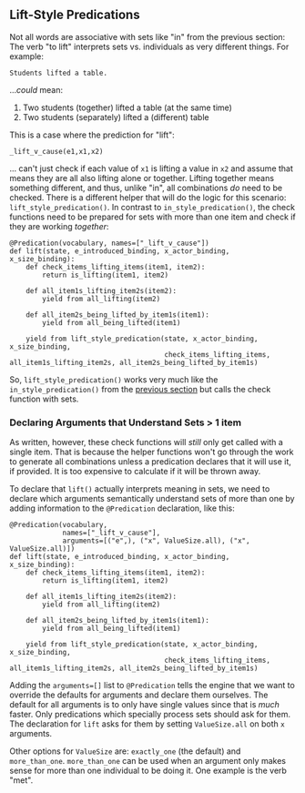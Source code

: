## Lift-Style Predications
Not all words are associative with sets like "in" from the previous section: The verb "to lift" interprets sets vs. individuals as very different things.  For example:

~~~
Students lifted a table.
~~~
...*could* mean: 
1. Two students (together) lifted a table (at the same time)
2. Two students (separately) lifted a (different) table

This is a case where the prediction for "lift":

~~~
_lift_v_cause(e1,x1,x2)
~~~

... can't just check if each value of `x1` is lifting a value in `x2` and assume that means they are all also lifting alone or together.  Lifting together means something different, and thus, unlike "in", all combinations *do* need to be checked. There is a different helper that will do the logic for this scenario: `lift_style_predication()`. In contrast to `in_style_predication()`, the check functions need to be prepared for sets with more than one item and check if they are working *together*:

~~~
@Predication(vocabulary, names=["_lift_v_cause"])
def lift(state, e_introduced_binding, x_actor_binding, x_size_binding):
    def check_items_lifting_items(item1, item2):
        return is_lifting(item1, item2)
    
    def all_item1s_lifting_item2s(item2):
        yield from all_lifting(item2)

    def all_item2s_being_lifted_by_item1s(item1):
        yield from all_being_lifted(item1)

    yield from lift_style_predication(state, x_actor_binding, x_size_binding, 
                                      check_items_lifting_items, all_item1s_lifting_item2s, all_item2s_being_lifted_by_item1s)
~~~

So, `lift_style_predication()` works very much like the `in_style_predication()` from the [previous section]() but calls the check function with sets.  

### Declaring Arguments that Understand Sets > 1 item
As written, however, these check functions will *still* only get called with a single item. That is because the helper functions won't go through the work to generate all combinations unless a predication declares that it will use it, if provided. It is too expensive to calculate if it will be thrown away.  

To declare that `lift()` actually interprets meaning in sets, we need to declare which arguments semantically understand sets of more than one by adding information to the `@Predication` declaration, like this:

~~~
@Predication(vocabulary, 
             names=["_lift_v_cause"], 
             arguments=[("e",), ("x", ValueSize.all), ("x", ValueSize.all)])
def lift(state, e_introduced_binding, x_actor_binding, x_size_binding):
    def check_items_lifting_items(item1, item2):
        return is_lifting(item1, item2)
    
    def all_item1s_lifting_item2s(item2):
        yield from all_lifting(item2)

    def all_item2s_being_lifted_by_item1s(item1):
        yield from all_being_lifted(item1)

    yield from lift_style_predication(state, x_actor_binding, x_size_binding, 
                                      check_items_lifting_items, all_item1s_lifting_item2s, all_item2s_being_lifted_by_item1s)
~~~

Adding the `arguments=[]` list to `@Predication` tells the engine that we want to override the defaults for arguments and declare them ourselves.  The default for all arguments is to only have single values since that is *much* faster.  Only predications which specially process sets should ask for them. The declaration for `lift` asks for them by setting `ValueSize.all` on both `x` arguments.

Other options for `ValueSize` are: `exactly_one` (the default) and `more_than_one`. `more_than_one` can be used when an argument only makes sense for more than one individual to be doing it. One example is the verb "met".